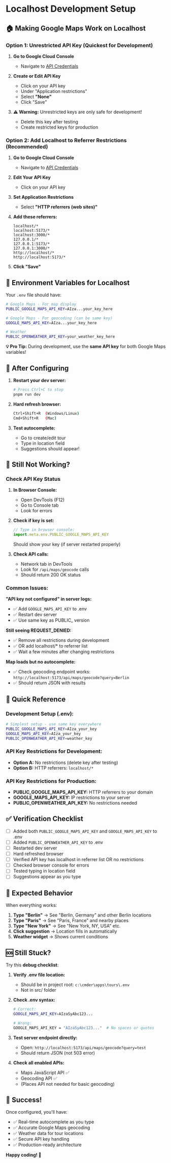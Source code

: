 # Localhost Development Setup

## 🏠 Making Google Maps Work on Localhost

### Option 1: Unrestricted API Key (Quickest for Development)

1. **Go to Google Cloud Console**
   - Navigate to [API Credentials](https://console.cloud.google.com/apis/credentials)
   
2. **Create or Edit API Key**
   - Click on your API key
   - Under "Application restrictions"
   - Select **"None"**
   - Click "Save"

3. **⚠️ Warning:** Unrestricted keys are only safe for development!
   - Delete this key after testing
   - Create restricted keys for production

### Option 2: Add Localhost to Referrer Restrictions (Recommended)

1. **Go to Google Cloud Console**
   - Navigate to [API Credentials](https://console.cloud.google.com/apis/credentials)
   
2. **Edit Your API Key**
   - Click on your API key
   
3. **Set Application Restrictions**
   - Select **"HTTP referrers (web sites)"**
   
4. **Add these referrers:**
   ```
   localhost/*
   localhost:5173/*
   localhost:3000/*
   127.0.0.1/*
   127.0.0.1:5173/*
   127.0.0.1:3000/*
   http://localhost/*
   http://localhost:5173/*
   ```

5. **Click "Save"**

## 🔑 Environment Variables for Localhost

Your `.env` file should have:

```bash
# Google Maps - For map display
PUBLIC_GOOGLE_MAPS_API_KEY=AIza...your_key_here

# Google Maps - For geocoding (can be same key)
GOOGLE_MAPS_API_KEY=AIza...your_key_here

# Weather
PUBLIC_OPENWEATHER_API_KEY=your_weather_key_here
```

**💡 Pro Tip:** During development, use the **same API key** for both Google Maps variables!

## 🔄 After Configuring

1. **Restart your dev server:**
   ```bash
   # Press Ctrl+C to stop
   pnpm run dev
   ```

2. **Hard refresh browser:**
   ```bash
   Ctrl+Shift+R  (Windows/Linux)
   Cmd+Shift+R   (Mac)
   ```

3. **Test autocomplete:**
   - Go to create/edit tour
   - Type in location field
   - Suggestions should appear!

## 🐛 Still Not Working?

### Check API Key Status

1. **In Browser Console:**
   - Open DevTools (F12)
   - Go to Console tab
   - Look for errors

2. **Check if key is set:**
   ```javascript
   // Type in browser console:
   import.meta.env.PUBLIC_GOOGLE_MAPS_API_KEY
   ```
   Should show your key (if server restarted properly)

3. **Check API calls:**
   - Network tab in DevTools
   - Look for `/api/maps/geocode` calls
   - Should return 200 OK status

### Common Issues:

**"API key not configured" in server logs:**
- ✅ Add `GOOGLE_MAPS_API_KEY` to .env
- ✅ Restart dev server
- ✅ Use same key as PUBLIC_ version

**Still seeing REQUEST_DENIED:**
- ✅ Remove all restrictions during development
- ✅ OR add localhost/* to referrer list
- ✅ Wait a few minutes after changing restrictions

**Map loads but no autocomplete:**
- ✅ Check geocoding endpoint works: `http://localhost:5173/api/maps/geocode?query=Berlin`
- ✅ Should return JSON with results

## 📝 Quick Reference

### Development Setup (.env):
```bash
# Simplest setup - use same key everywhere
PUBLIC_GOOGLE_MAPS_API_KEY=AIza_your_key
GOOGLE_MAPS_API_KEY=AIza_your_key
PUBLIC_OPENWEATHER_API_KEY=weather_key
```

### API Key Restrictions for Development:
- **Option A:** No restrictions (delete key after testing)
- **Option B:** HTTP referrers: `localhost/*`

### API Key Restrictions for Production:
- **PUBLIC_GOOGLE_MAPS_API_KEY:** HTTP referrers to your domain
- **GOOGLE_MAPS_API_KEY:** IP restrictions to your server
- **PUBLIC_OPENWEATHER_API_KEY:** No restrictions needed

## ✅ Verification Checklist

- [ ] Added both `PUBLIC_GOOGLE_MAPS_API_KEY` and `GOOGLE_MAPS_API_KEY` to .env
- [ ] Added `PUBLIC_OPENWEATHER_API_KEY` to .env
- [ ] Restarted dev server
- [ ] Hard refreshed browser
- [ ] Verified API key has localhost in referrer list OR no restrictions
- [ ] Checked browser console for errors
- [ ] Tested typing in location field
- [ ] Suggestions appear as you type

## 🎯 Expected Behavior

When everything works:

1. **Type "Berlin"** → See "Berlin, Germany" and other Berlin locations
2. **Type "Paris"** → See "Paris, France" and nearby places  
3. **Type "New York"** → See "New York, NY, USA" etc.
4. **Click suggestion** → Location fills in automatically
5. **Weather widget** → Shows current conditions

## 🆘 Still Stuck?

Try this **debug checklist**:

1. **Verify .env file location:**
   - Should be in project root: `c:\cmder\apps\tours\.env`
   - Not in src/ folder

2. **Check .env syntax:**
   ```bash
   # Correct:
   GOOGLE_MAPS_API_KEY=AIzaSyAbc123...
   
   # Wrong:
   GOOGLE_MAPS_API_KEY = "AIzaSyAbc123..."  # No spaces or quotes
   ```

3. **Test server endpoint directly:**
   - Open: `http://localhost:5173/api/maps/geocode?query=test`
   - Should return JSON (not 503 error)

4. **Check all enabled APIs:**
   - Maps JavaScript API ✅
   - Geocoding API ✅
   - (Places API not needed for basic geocoding)

## 🎉 Success!

Once configured, you'll have:
- ✅ Real-time autocomplete as you type
- ✅ Accurate Google Maps geocoding
- ✅ Weather data for tour locations
- ✅ Secure API key handling
- ✅ Production-ready architecture

**Happy coding! 🚀**

